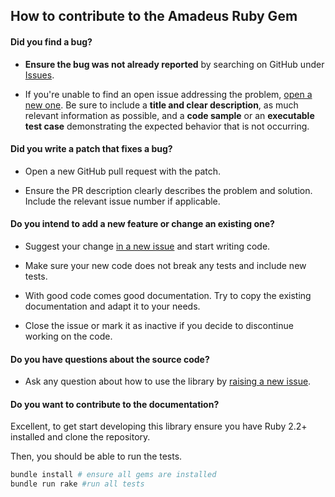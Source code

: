 ## How to contribute to the Amadeus Ruby Gem

#### **Did you find a bug?**

* **Ensure the bug was not already reported** by searching on GitHub under [Issues](https://github.com/amadeusdev/amadeus-ruby/issues).

* If you're unable to find an open issue addressing the problem, [open a new one](https://github.com/amadeusdev/amadeus-ruby/issues/new). Be sure to include a **title and clear description**, as much relevant information as possible, and a **code sample** or an **executable test case** demonstrating the expected behavior that is not occurring.

#### **Did you write a patch that fixes a bug?**

* Open a new GitHub pull request with the patch.

* Ensure the PR description clearly describes the problem and solution. Include the relevant issue number if applicable.

#### **Do you intend to add a new feature or change an existing one?**

* Suggest your change [in a new issue](https://github.com/amadeusdev/amadeus-ruby/issues/new) and start writing code.

* Make sure your new code does not break any tests and include new tests.

* With good code comes good documentation. Try to copy the existing documentation and adapt it to your needs.

* Close the issue or mark it as inactive if you decide to discontinue working on the code.

#### **Do you have questions about the source code?**

* Ask any question about how to use the library by [raising a new issue](https://github.com/amadeusdev/amadeus-ruby/issues/new).

#### **Do you want to contribute to the documentation?**

Excellent, to get start developing this library ensure you have Ruby 2.2+ installed and clone the repository.

Then, you should be able to run the tests.

```sh
bundle install # ensure all gems are installed
bundle run rake #run all tests
```
